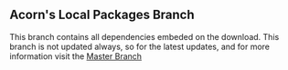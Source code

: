 ## Acorn's Local Packages Branch

This branch contains all dependencies embeded on the download. This branch is not updated always, so for the latest updates, and for more information visit the [Master Branch](https://github.com/diegodelarocha/Acorn)